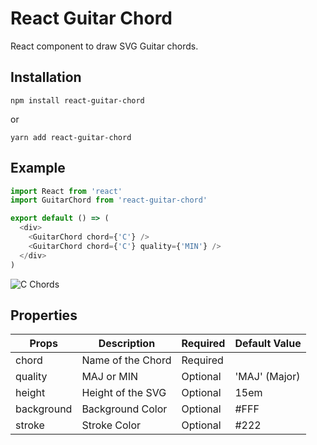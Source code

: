 # React Guitar Chord

React component to draw SVG Guitar chords.

## Installation

```
npm install react-guitar-chord
```

or

```
yarn add react-guitar-chord
```

## Example

```javascript
import React from 'react'
import GuitarChord from 'react-guitar-chord'

export default () => (
  <div>
    <GuitarChord chord={'C'} />
    <GuitarChord chord={'C'} quality={'MIN'} />
  </div>
)
```

![C Chords](https://raw.githubusercontent.com/vinodronold/react-guitar-chord/master/images/C_CHORD.png "C Chords")

## Properties

| Props      | Description       | Required | Default Value |
| ---------- | ----------------- | -------- | ------------- |
| chord      | Name of the Chord | Required |               |
| quality    | MAJ or MIN        | Optional | 'MAJ' (Major) |
| height     | Height of the SVG | Optional | 15em          |
| background | Background Color  | Optional | #FFF          |
| stroke     | Stroke Color      | Optional | #222          |
